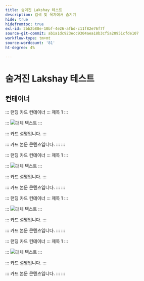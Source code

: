 ```yaml
---
title: 숨겨진 Lakshay 테스트
description: 검색 및 목차에서 숨기기
hide: true
hidefromtoc: true
exl-id: 2bb2b88e-10bf-4e26-afbd-c11f82e76f7f
source-git-commit: ab1a1dc923ecc9304aea18b3cf5a20951cfde107
workflow-type: tm+mt
source-wordcount: '81'
ht-degree: 4%

---
```


# 숨겨진 Lakshay 테스트

## 컨테이너

::: 랜딩 카드 컨테이너
:::
제목 1
:::

:::
![대체 텍스트](https://experienceleague.adobe.com/en/docs/experience-manager-sites-optimizer/content/media_1173e9b57de6809d27fd2ccd8809bd5cee2437e3d.png?width=2000&amp;format=webply&amp;optimize=medium)
:::

:::
카드 설명입니다.
:::

:::
카드 본문 콘텐츠입니다.
:::
:::

::: 랜딩 카드 컨테이너
:::
제목 1
:::

:::
![대체 텍스트](https://experienceleague.adobe.com/en/docs/experience-manager-sites-optimizer/content/media_1173e9b57de6809d27fd2ccd8809bd5cee2437e3d.png?width=2000&amp;format=webply&amp;optimize=medium)
:::

:::
카드 설명입니다.
:::

:::
카드 본문 콘텐츠입니다.
:::
:::

::: 랜딩 카드 컨테이너
:::
제목 1
:::

:::
![대체 텍스트](https://experienceleague.adobe.com/en/docs/experience-manager-sites-optimizer/content/media_1173e9b57de6809d27fd2ccd8809bd5cee2437e3d.png?width=2000&amp;format=webply&amp;optimize=medium)
:::

:::
카드 설명입니다.
:::

:::
카드 본문 콘텐츠입니다.
:::
:::

::: 랜딩 카드 컨테이너
:::
제목 1
:::

:::
![대체 텍스트](https://experienceleague.adobe.com/en/docs/experience-manager-sites-optimizer/content/media_1173e9b57de6809d27fd2ccd8809bd5cee2437e3d.png?width=2000&amp;format=webply&amp;optimize=medium)
:::

:::
카드 설명입니다.
:::

:::
카드 본문 콘텐츠입니다.
:::
:::
